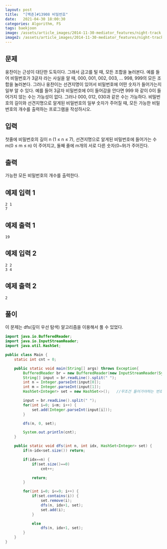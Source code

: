 ```yaml
---
layout: post
title:  "[백준]#13908 비밀번호"
date:   2021-04-30 18:00:30
categories: Algorithm, FS
tags: baekjoon
image: /assets/article_images/2014-11-30-mediator_features/night-track.JPG
image2: /assets/article_images/2014-11-30-mediator_features/night-track-mobile.JPG
---
```


문제
--------------------

웅찬이는 근성이 대단한 도둑이다. 그래서 금고를 털 때, 모든 조합을 눌러본다. 예를 들어 비밀번호가 3글자 라는 사실을 알 때, 000, 001, 002, 003, … 998, 999의 모든 조합을 눌러본다. 그러나 웅찬이는 선견지명이 있어서 비밀번호에 어떤 숫자가 들어가는지 일부 알 수 있다. 예를 들어 3글자 비밀번호에 0이 들어감을 안다면 999 와 같이 0이 들어가지 않는 수는 가능성이 없다. 그러나 000, 012, 030과 같은 수는 가능하다. 비밀번호의 길이와 선견지명으로 알게된 비밀번호의 일부 숫자가 주어질 때, 모든 가능한 비밀번호의 개수를 출력하는 프로그램을 작성하시오.

입력
---------------------------

첫줄에 비밀번호의 길이 n (1 ≤ n ≤ 7), 선견지명으로 알게된 비밀번호에 들어가는 수 m(0 ≤ m ≤ n) 이 주어지고, 둘째 줄에 m개의 서로 다른 숫자(0~9)가 주어진다.

출력
----------------

가능한 모든 비밀번호의 개수를 출력한다.

예제 입력 1 
----------------------

```
2 1
7
```

예제 출력 1 
------------------------

```
19
```

예제 입력 2
----------------------

```
2 2
3 4
```

예제 출력 2
------------------------

```
2
```

풀이
--------------------------

이 문제는 dfs(깊이 우선 탐색) 알고리즘을 이용해서 풀 수 있었다.

```java
import java.io.BufferedReader;
import java.io.InputStreamReader;
import java.util.HashSet;

public class Main {
    static int cnt = 0;

    public static void main(String[] args) throws Exception{
        BufferedReader br = new BufferedReader(new InputStreamReader(System.in));
        String[] input = br.readLine().split(" ");
        int n = Integer.parseInt(input[0]);
        int m = Integer.parseInt(input[1]);
        HashSet<Integer> set = new HashSet<>();   //무조건 들어가야하는 번호가 들어갔는지 체크하기 위한 set

        input = br.readLine().split(" ");
        for(int i=0; i<m; i++) {
            set.add(Integer.parseInt(input[i]));
        }

        dfs(n, 0, set);

        System.out.println(cnt);
    }

    public static void dfs(int n, int idx, HashSet<Integer> set) {
        if(n-idx<set.size()) return;

        if(idx==n) {
            if(set.size()==0)
                cnt++;

            return;
        }

        for(int i=0; i<=9; i++) {
            if(set.contains(i)) {
                set.remove(i);
                dfs(n, idx+1, set);
                set.add(i);
            }

            else
                dfs(n, idx+1, set);
        }
    }
}
```
